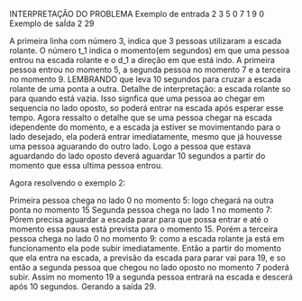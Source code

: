 INTERPRETAÇÃO DO PROBLEMA 
Exemplo de entrada 2
3
5 0
7 1
9 0
Exemplo de saÍda 2
29

A primeira linha com número 3, indica que 3 pessoas utilizaram a escada rolante. 
O número t_1 indica o momento(em segundos) em que uma pessoa entrou na escada rolante e o d_1 a direção em que está indo. 
A primeira pessoa entrou no momento 5, a segunda pessoa no momento 7 e a terceira no momento 9. 
LEMBRANDO que leva 10 segundos para cruzar a escada rolante de uma ponta a outra.
Detalhe de interpretação: a escada rolante so para quando está vazia. Isso signfica que uma pessoa ao chegar em sequencia no lado oposto, so poderá entrar na escada após esperar esse tempo. Agora ressalto o detalhe que se uma pessoa chegar na escada idependente do momento, e a escada ja estiver se movimentando para o lado desejado, ela poderá entrar imediatamente, mesmo que já houvesse uma pessoa aguarando do outro lado. Logo a pessoa que estava aguardando do lado oposto deverá aguardar 10 segundos a partir do momento que essa ultima pessoa entrou.  

Agora resolvendo o exemplo 2:

Primeira pessoa chega no lado 0 no momento 5: logo chegará na outra ponta no momento 15
Segunda pessoa chega no lado 1 no momento 7: Pórem precisa aguardar a escada parar para que possa entrar e até o momento essa pausa está prevista para o momento 15.
Porém a terceira pessoa chega no lado 0 no momento 9: como a escada rolante ja está em funcionamento ela pode subir imediatamente. Então a partir do momento que ela entra na escada, a previsão da escada para parar vai para 19, e so então a segunda pessoa que chegou no lado oposto no momento 7 poderá subir. Assim no momento 19 a segunda pessoa entrará na escada e descerá após 10 segundos. Gerando a saída 29.
